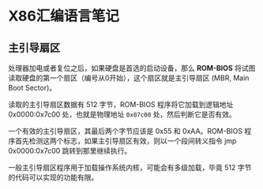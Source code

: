# X86汇编语言笔记

[annotation]: <id> (b5387ae1-00df-4c1d-ad2b-ee87682f6a90)
[annotation]: <status> (public)
[annotation]: <create_time> (2021-03-02 13:49:45)
[annotation]: <category> (计算机技术)
[annotation]: <tags> (汇编语言)
[annotation]: <comments> (true)
[annotation]: <url> (http://blog.ccyg.studio/article/b5387ae1-00df-4c1d-ad2b-ee87682f6a90)

## 主引导扇区

处理器加电或者复位之后，如果硬盘是首选的启动设备，那么 **ROM-BIOS** 将试图读取硬盘的第一个扇区（编号从0开始），这个扇区就是主引导扇区 (MBR, Main Boot Sector)。

读取的主引导扇区数据有 512 字节，ROM-BIOS 程序将它加载到逻辑地址 0x0000:0x7c00 处，也就是物理地址 `0x07c00` 处，然后判断它是否有效。

一个有效的主引导扇区，其最后两个字节应该是 0x55 和 0xAA。ROM-BIOS 程序首先检测这两个标志，如果主引导扇区有效，则以一个段间转义指令 jmp 0x0000:0x7c00 跳转到那里继续执行。

一般主引导扇区程序用于加载操作系统内核，可能会有多级加载，毕竟 512 字节的代码可以实现的功能有限。

